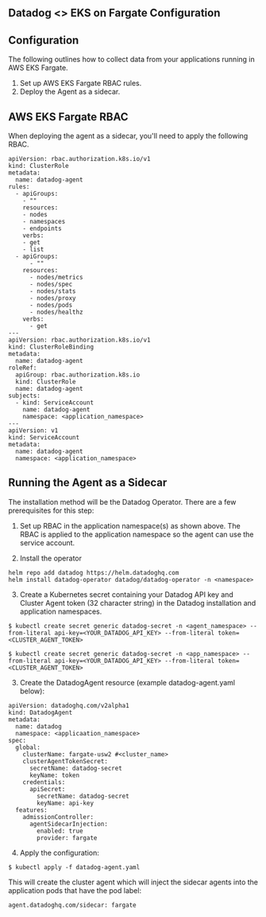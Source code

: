 Datadog <> EKS on Fargate Configuration  
---

Configuration  
--

The following outlines how to collect data from your applications running in AWS EKS Fargate.

1) Set up AWS EKS Fargate RBAC rules.
2) Deploy the Agent as a sidecar.

AWS EKS Fargate RBAC
--

When deploying the agent as a sidecar, you'll need to apply the following RBAC.
  
```  
apiVersion: rbac.authorization.k8s.io/v1  
kind: ClusterRole  
metadata:  
  name: datadog-agent  
rules:  
  - apiGroups:  
    - ""  
    resources:  
    - nodes  
    - namespaces  
    - endpoints  
    verbs:  
    - get  
    - list  
  - apiGroups:  
      - ""  
    resources:  
      - nodes/metrics  
      - nodes/spec  
      - nodes/stats  
      - nodes/proxy  
      - nodes/pods  
      - nodes/healthz  
    verbs:  
      - get  
---  
apiVersion: rbac.authorization.k8s.io/v1  
kind: ClusterRoleBinding  
metadata:  
  name: datadog-agent  
roleRef:  
  apiGroup: rbac.authorization.k8s.io  
  kind: ClusterRole  
  name: datadog-agent  
subjects:  
  - kind: ServiceAccount  
    name: datadog-agent  
    namespace: <application_namespace>  
---  
apiVersion: v1  
kind: ServiceAccount  
metadata:  
  name: datadog-agent  
  namespace: <application_namespace>  
```  
  
Running the Agent as a Sidecar  
--
  
The installation method will be the Datadog Operator. There are a few prerequisites for this step:  
  
1) Set up RBAC in the application namespace(s) as shown above. The RBAC is applied to the application namespace so the agent can use the service account.  
  
2) Install the operator  
  
```  
helm repo add datadog https://helm.datadoghq.com  
helm install datadog-operator datadog/datadog-operator -n <namespace>  
```  
  
3) Create a Kubernetes secret containing your Datadog API key and Cluster Agent token (32 character string) in the Datadog installation and application namespaces.  
  
```  
$ kubectl create secret generic datadog-secret -n <agent_namespace> --from-literal api-key=<YOUR_DATADOG_API_KEY> --from-literal token=<CLUSTER_AGENT_TOKEN>  
  
$ kubectl create secret generic datadog-secret -n <app_namespace> --from-literal api-key=<YOUR_DATADOG_API_KEY> --from-literal token=<CLUSTER_AGENT_TOKEN>  
```  

3) Create the DatadogAgent resource (example datadog-agent.yaml below):
  
```  
apiVersion: datadoghq.com/v2alpha1  
kind: DatadogAgent  
metadata:  
  name: datadog  
  namespace: <applicaation_namespace>  
spec:  
  global:  
    clusterName: fargate-usw2 #<cluster_name>
    clusterAgentTokenSecret:  
      secretName: datadog-secret  
      keyName: token  
    credentials:  
      apiSecret:  
        secretName: datadog-secret  
        keyName: api-key  
  features:  
    admissionController:  
      agentSidecarInjection:  
        enabled: true  
        provider: fargate  
```  
  
4) Apply the configuration:  

```
$ kubectl apply -f datadog-agent.yaml  
```  
  
This will create the cluster agent which will inject the sidecar agents into the application pods that have the pod label:  
  
```  
agent.datadoghq.com/sidecar: fargate  
```  

